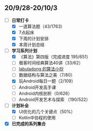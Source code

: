 ## 20/9/28-20/10/3
- [ ] **日常打卡**
  - [x] 一道算法题（43/1763）
  - [x] 7点起床
  - [x] 下周的计划安排
  - [x] 本周计划总结
- [ ] **学习系列计划**
  - [x] 《算法》第四版（完成进度 195/651）
  - [ ] 极客时间经典算法40讲（33/62）
  - [ ] [labuladong 的算法小抄](https://labuladong.gitbook.io/algo/)
  - [ ] 数据结构与算法之美（7/80）
  - [x] 玩Android每日一题（2/109）
  - [ ] Android开发高手课 
  - [ ] Android内核剖析（0/626）
  - [ ] Android开发艺术与探索 （190/522）
- [ ] **计划补全**
   - [x] UI优化的几个关键点（50%）
   - [ ] Kotlin中协程的使用
- [x] **已完成的系列集合**